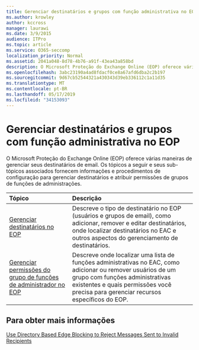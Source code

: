 ```yaml
---
title: Gerenciar destinatários e grupos com função administrativa no EOP
ms.author: krowley
author: kccross
manager: laurawi
ms.date: 3/9/2015
audience: ITPro
ms.topic: article
ms.service: O365-seccomp
localization_priority: Normal
ms.assetid: 2041a048-8d78-4b76-a91f-43ea43a858bd
description: O Microsoft Proteção do Exchange Online (EOP) oferece várias maneiras de gerenciar seus destinatários de email. Os tópicos a seguir e seus sub-tópicos associados fornecem informações e procedimentos de configuração para gerenciar destinatários e atribuir permissões de grupos de funções de administrações.
ms.openlocfilehash: 3abc23190a4ad8fdacf0ce8a67afd6dba2c2b197
ms.sourcegitcommit: 9d67cb52544321a430343d39eb336112c1a11d35
ms.translationtype: MT
ms.contentlocale: pt-BR
ms.lasthandoff: 05/17/2019
ms.locfileid: "34153093"
---
```

# <a name="manage-recipients-and-admin-role-groups-in-eop"></a>Gerenciar destinatários e grupos com função administrativa no EOP

O Microsoft Proteção do Exchange Online (EOP) oferece várias maneiras de gerenciar seus destinatários de email. Os tópicos a seguir e seus sub-tópicos associados fornecem informações e procedimentos de configuração para gerenciar destinatários e atribuir permissões de grupos de funções de administrações.
  
|**Tópico**|**Descrição**|
|:-----|:-----|
|[Gerenciar destinatários no EOP](manage-recipients-in-eop.md) <br/> |Descreve o tipo de destinatário no EOP (usuários e grupos de email), como adicionar, remover e editar destinatários, onde localizar destinatários no EAC e outros aspectos do gerenciamento de destinatários.  <br/> |
|[Gerenciar permissões do grupo de funções de administrador no EOP](manage-admin-role-group-permissions-in-eop.md) <br/> |Descreve onde localizar uma lista de funções administrativas no EAC, como adicionar ou remover usuários de um grupo com funções administrativas existentes e quais permissões você precisa para gerenciar recursos específicos do EOP.  <br/> |
   
## <a name="for-more-information"></a>Para obter mais informações

[Use Directory Based Edge Blocking to Reject Messages Sent to Invalid Recipients](http://technet.microsoft.com/library/ca7b7416-92ed-40ad-abdb-695be46ea2e4.aspx)
  

